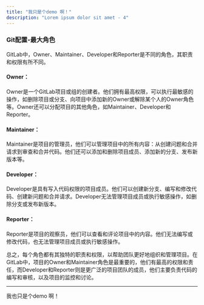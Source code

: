 ```yaml
---
title: "我只是个demo 啊！"
description: "Lorem ipsum dolor sit amet - 4"
---
```




### Git配置-最大角色
GitLab中，Owner、Maintainer、Developer和Reporter是不同的角色，其职责和权限有所不同。

#### Owner：
Owner是一个GitLab项目或组的创建者。他们拥有最高权限，可以执行最敏感的操作，如删除项目或分支、向项目中添加新的Owner或解除某个人的Owner角色等。Owner还可以分配项目的其他角色，如Maintainer、Developer和Reporter。
#### Maintainer：
Maintainer是项目的管理员，他们可以管理项目中的所有内容：从创建问题和合并请求到审查和合并代码。他们还可以添加和删除项目成员、添加新的分支、发布新版本等。
#### Developer：
Developer是具有写入代码权限的项目成员。他们可以创建新分支、编写和修改代码、创建新问题和合并请求。Developer无法管理项目成员或执行敏感操作，如删除分支或发布新版本。
#### Reporter：
Reporter是项目的观察员，他们可以查看和评论项目中的内容。他们无法编写或修改代码，也无法管理项目成员或执行敏感操作。

总之，每个角色都有其独特的职责和权限，以帮助团队更好地组织和管理项目。在GitLab中，项目的Owner和Maintainer角色是最重要的，他们有最高的权限和责任，而Developer和Reporter则是更广泛的项目团队的成员，他们主要负责代码的编写和审核，以及项目的监控和讨论。

***
我也只是个demo 啊！




